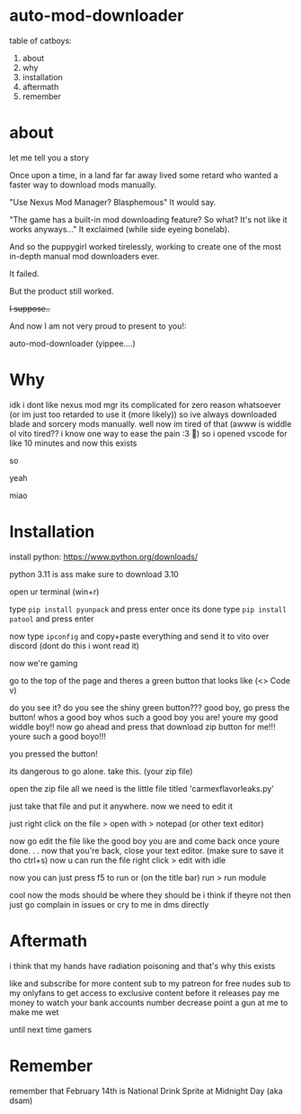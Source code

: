 # auto-mod-downloader

table of catboys:

1. about
2. why
3. installation
4. aftermath
5. remember


# about

let me tell you a story

Once upon a time,
in a land far far away
lived some retard
who wanted a faster way
to download mods manually.

"Use Nexus Mod Manager? 
Blasphemous" It would say.

"The game has a built-in
mod downloading feature? So what?
It's not like it works anyways..."
It exclaimed (while side eyeing bonelab).

And so the puppygirl worked tirelessly,
working to create one of the most in-depth
manual mod downloaders ever.

It failed.

But the product still worked.
 
 
~~I suppose..~~



And now I am not very proud to present to you!:

auto-mod-downloader
(yippee....)

# Why

idk i dont like nexus mod mgr its complicated for zero reason whatsoever (or im just too retarded to use it (more likely)) so ive always downloaded blade and sorcery mods manually. well now im tired of that (awww is widdle ol vito tired?? i know one way to ease the pain :3 🔫) so i opened vscode for like 10 minutes and now this exists

so


yeah

miao

# Installation

install python:
https://www.python.org/downloads/

python 3.11 is ass make sure to download 3.10

open ur terminal (win+r)

type `pip install pyunpack` and press enter
once its done type `pip install patool` and press enter

now type `ipconfig` and copy+paste everything and send it to vito over discord (dont do this i wont read it)

now we're gaming

go to the top of the page and theres a green button that looks like (<> Code v)

do you see it?
do you see the shiny green button???
good boy, go press the button!
whos a good boy whos such a good boy you are! youre my good widdle boy!!
now go ahead and press that download zip button for me!!!
youre such a good boyo!!! 

you pressed the button!

its dangerous to go alone. take this. (your zip file)

open the zip file
all we need is the little file titled 'carmexflavorleaks.py'

just take that file and put it anywhere.
now we need to edit it

just right click on the file > open with > notepad (or other text editor)

now go edit the file like the good boy you are and come back once youre done.
.
.
now that you're back, close your text editor. (make sure to save it tho ctrl+s)
now u can run the file
right click > edit with idle

now you can just press f5 to run
or (on the title bar)
run > run module

cool now the mods should be where they should be i think
if theyre not then just go complain in issues or cry to me in dms directly 

# Aftermath

i think that my hands have radiation poisoning and that's why this exists

like and subscribe for more content
sub to my patreon for free nudes
sub to my onlyfans to get access to exclusive content before it releases
pay me money to watch your bank accounts number decrease
point a gun at me to make me wet 

until next time gamers

# Remember

remember that February 14th is National Drink Sprite at Midnight Day (aka dsam)
